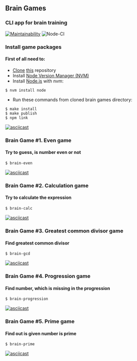 ## Brain Games
### CLI app for brain training
[![Maintainability](https://api.codeclimate.com/v1/badges/68a458f51f870bf3056c/maintainability)](https://codeclimate.com/github/vladimirloskutov/frontend-project-lvl1/maintainability)
![Node-CI](https://github.com/vladimirloskutov/frontend-project-lvl1/workflows/Node-CI/badge.svg)

### Install game packages
#### First of all need to:
* [Clone](https://help.github.com/en/github/using-git/which-remote-url-should-i-use#cloning-with-https-urls-recommended) [this](https://github.com/vladimirloskutov/frontend-project-lvl1) repository
* Install [Node Version Manager (NVM)](https://github.com/nvm-sh/nvm#install--update-script)
* Install [Node.js](https://github.com/nvm-sh/nvm#usage) with nvm:
```
$ nvm install node
```
* Run these commands from cloned brain games directory:
```
$ make install
$ make publish
$ npm link
```
[![asciicast](https://asciinema.org/a/369457.svg)](https://asciinema.org/a/369457)

### Brain Game #1. Even game
#### Try to guess, is number even or not
```
$ brain-even
```
[![asciicast](https://asciinema.org/a/369459.svg)](https://asciinema.org/a/369459)

### Brain Game #2. Calculation game
#### Try to calculate the expression
```
$ brain-calc
```
[![asciicast](https://asciinema.org/a/369368.svg)](https://asciinema.org/a/369368)

### Brain Game #3. Greatest common divisor game 
#### Find greatest common divisor
```
$ brain-gcd
```
[![asciicast](https://asciinema.org/a/369415.svg)](https://asciinema.org/a/369415)

### Brain Game #4. Progression game 
#### Find number, which is missing in the progression
```
$ brain-progression
```
[![asciicast](https://asciinema.org/a/369438.svg)](https://asciinema.org/a/369438)

### Brain Game #5. Prime game 
#### Find out is given number is prime
```
$ brain-prime
```
[![asciicast](https://asciinema.org/a/369447.svg)](https://asciinema.org/a/369447)
